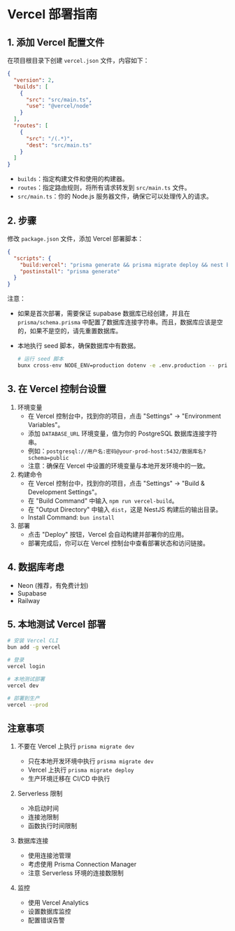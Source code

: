 # Vercel 部署指南

## 1. 添加 Vercel 配置文件

在项目根目录下创建 `vercel.json` 文件，内容如下：

```json
{
  "version": 2,
  "builds": [
    {
      "src": "src/main.ts",
      "use": "@vercel/node"
    }
  ],
  "routes": [
    {
      "src": "/(.*)",
      "dest": "src/main.ts"
    }
  ]
}
```

- `builds`：指定构建文件和使用的构建器。
- `routes`：指定路由规则，将所有请求转发到 `src/main.ts` 文件。
- `src/main.ts`：你的 Node.js 服务器文件，确保它可以处理传入的请求。

## 2. 步骤

修改 `package.json` 文件，添加 Vercel 部署脚本：

```json
{
  "scripts": {
    "build:vercel": "prisma generate && prisma migrate deploy && nest build",
    "postinstall": "prisma generate"
  }
}
```

注意：

- 如果是首次部署，需要保证 supabase 数据库已经创建，并且在 `prisma/schema.prisma` 中配置了数据库连接字符串。而且，数据库应该是空的，如果不是空的，请先重置数据库。
- 本地执行 seed 脚本，确保数据库中有数据。

  ```bash
  # 运行 seed 脚本
  bunx cross-env NODE_ENV=production dotenv -e .env.production -- prisma db seed
  ```

## 3. 在 Vercel 控制台设置

1. 环境变量
   - 在 Vercel 控制台中，找到你的项目，点击 "Settings" -> "Environment Variables"。
   - 添加 `DATABASE_URL` 环境变量，值为你的 PostgreSQL 数据库连接字符串。
   - 例如：`postgresql://用户名:密码@your-prod-host:5432/数据库名?schema=public`
   - 注意：确保在 Vercel 中设置的环境变量与本地开发环境中的一致。
2. 构建命令
   - 在 Vercel 控制台中，找到你的项目，点击 "Settings" -> "Build & Development Settings"。
   - 在 "Build Command" 中输入 `npm run vercel-build`。
   - 在 "Output Directory" 中输入 `dist`，这是 NestJS 构建后的输出目录。
   - Install Command: `bun install`
3. 部署
   - 点击 "Deploy" 按钮，Vercel 会自动构建并部署你的应用。
   - 部署完成后，你可以在 Vercel 控制台中查看部署状态和访问链接。

## 4. 数据库考虑

- Neon (推荐，有免费计划)
- Supabase
- Railway

## 5. 本地测试 Vercel 部署

```bash
# 安装 Vercel CLI
bun add -g vercel

# 登录
vercel login

# 本地测试部署
vercel dev

# 部署到生产
vercel --prod
```

## 注意事项

1. 不要在 Vercel 上执行 `prisma migrate dev`

   - 只在本地开发环境中执行 `prisma migrate dev`
   - Vercel 上执行 `prisma migrate deploy`
   - 生产环境迁移在 CI/CD 中执行

2. Serverless 限制

   - 冷启动时间
   - 连接池限制
   - 函数执行时间限制

3. 数据库连接
   - 使用连接池管理
   - 考虑使用 Prisma Connection Manager
   - 注意 Serverless 环境的连接数限制
4. 监控
   - 使用 Vercel Analytics
   - 设置数据库监控
   - 配置错误告警
